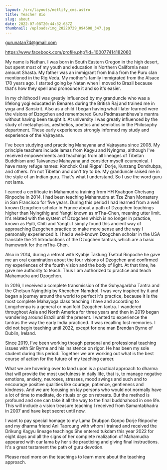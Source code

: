 ```yaml
---
layout: /src/layouts/netlify_cms.astro
title: Teacher Bio
slug: about
date: 2022-07-08T20:44:32.637Z
thumbnail: /uploads/img_20220729_094608_347.jpg
---
```

gurunatan74@gmail.com

https://www.facebook.com/profile.php?id=100077414182060

My name is Nathan. I was born in South Eastern Oregon in the high desert, but spent most of my youth and education in Northern California near amount Shasta. My father was an immigrant from India from the Puru clan mentioned in the Rig Veda. My mother's family immigrated from the Alsace 170 years ago. I started going by Natan when I moved to Brazil because that's how they spell and pronounce it and so it's easier. 

In my childhood I was greatly influenced by my granduncle who was a lifelong yogi educated in Benares during the British Raj and trained me in yoga and Sanskrit. Also as a child I began having what I later learned were the visions of Dzogchen and remembered Guru Padmasambhava's mantra without having been taught it. At university I was greatly influenced by the study of metaphysics, aesthetics, poetics and semiotics in the Philosophy department. These early experiences strongly informed my study and experience of the Vajrayana.

I've been studying and practicing Mahayana and Vajrayana since 2008. My principle teachers include lamas from Kagyu and Nyingma, although I've received empowerments and teachings from all lineages of Tibetan Buddhism and Taiwanese Mahayana and consider myself ecumenical. I have many refuge names: Konchok Ösel Rigpa'i Dorje, Kunzang Dondrubpa, and others. I'm not Tibetan and don't try to be. My granduncle raised me in the style of an Indian guru. That's what I understand. So I use the word guru not lama. 

I earned a certificate in Mahamudra training from HH Kyabgon Chetsang Rinpoche in 2014. I had been teaching Mahamudra at Tze Zhan Monastery in San Francisco for five years. During this period I had learned from a well known Dzogchen scholar in France about a path of Dzogchen teachings higher than Nyingthig and Yangti known as mTha-Chen, meaning utter limit. It's related with the system of Dzogchen which is no longer in practice, known as Pyiti, Chiti and Yangti. I simply found this ancient way of approaching Dzogchen practice to make more sense and the way I personally experienced it. I had a well-known Dzogchen scholar in the USA translate the 21 Introductions of the Dzogchen tantras, which are a basic framework for the mTha-Chen.

Also in 2014, during a retreat with Kyabje Taklung Tsetrul Rinpoche he gave me an oral examination about the four visions of Dzogchen and confirmed my experiences of the fourth vision and the body of light. At that time, he gave me authority to teach. Thus I am authorized to practice and teach Mahamudra and Dzogchen.

In 2016, I received a complete transmission of the Guhyagarbha Tantra and the Chetsun Nyingthig by Khenchen Namdrol. I was very inspired by it and began a journey around the world to perfect it's practice, because it is the most complete Mahayoga class teaching I have and according to Longchenpa is a general or manifold Dzogchen tantra. I wandered throughout Asia and North America for three years and then in 2019 began wandering around Brazil until the present. I wanted to experience the tantras the way the early India practiced. It was recalling lost memories. I did not begin teaching until 2022, except for one man Brendan Byrne of Dublin, Ireland.

Since 2019, I've been working though personal and professional teaching issues with Sir Byrne and his insistence on rigor. He has been my sole student during this period. Together we are working out what is the best course of action for the future of my teaching career.

What we are hovering over to land upon is a practical approach to dharma that will provide the most usefulness in daily life, that is, to manage negative emotions, anxiety, neuroses, stresses, mood swings and such and to encourage positive qualities like courage, patience, gentleness and kindness. And we are focusing on lay persons who would not normally have a lot of time to meditate, do rituals or go on retreats. But the method is profound and one can take it all the way to the final buddhahood in one life. This will include a vision treasure teaching I received from Samantabhadra in 2007 and have kept secret until now.

I want to pay special homage to my Lama Drubpon Gonpo Dorje Rinpoche and my dharma friend Ani Taoroung with whom  I trained and received the Drikung Kagyu lineage teachings
 She entered tukdam this year 2022 for eight days and all the signs of her complete realization of Mahamudra appeared with our lama by her side practicing and giving final instructions. It's a great testament the path of guru devotion.

Please read more on the teachings to learn more about the teaching approach.